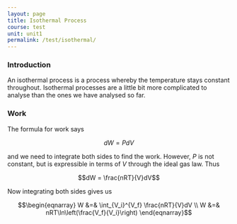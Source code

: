 ```yaml
---
layout: page
title: Isothermal Process
course: test
unit: unit1
permalink: /test/isothermal/
---
```


### Introduction
An isothermal process is a process whereby the temperature stays constant throughout. Isothermal processes are a little bit more complicated to analyse than the ones we have analysed so far. 

### Work
The formula for work says 

$$dW = PdV$$

and we need to integrate both sides to find the work. However, $P$ is not constant, but is expressible in terms of $V$ through the ideal gas law. Thus 

$$dW = \frac{nRT}{V}dV$$

Now integrating both sides gives us 

$$\begin{eqnarray}
W &=& \int_{V_i}^{V_f} \frac{nRT}{V}dV \\
W &=& nRT\ln\left(\frac{V_f}{V_i}\right) 
\end{eqnarray}$$



